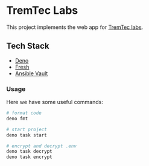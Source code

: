 # TremTec Labs

This project implements the web app for [TremTec labs](https://labs.tremtec.com).

## Tech Stack

- [Deno](https://deno.land/)
- [Fresh](https://fresh.deno.dev/)
- [Ansible Vault](https://docs.ansible.com/ansible/latest/vault_guide/)

### Usage

Here we have some useful commands:

```sh
# format code
deno fmt

# start project
deno task start

# encrypt and decrypt .env
deno task decrypt
deno task encrypt
```
